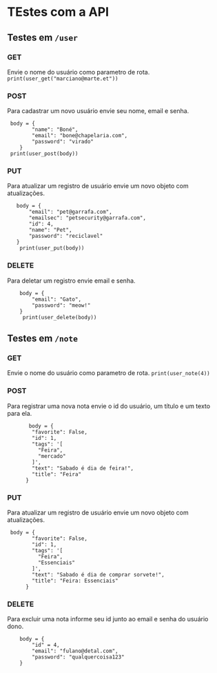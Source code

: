 # TEstes com a API

## Testes em `/user`

### GET

Envie o nome do usuário como parametro de rota.
`print(user_get("marciano@marte.et"))`

### POST

Para cadastrar um novo usuário envie seu nome, email e senha.
```
 body = {
        "name": "Boné",
        "email": "bone@chapelaria.com",
        "password": "virado"
    }
 print(user_post(body))
```

### PUT
    
Para atualizar um registro de usuário envie um novo objeto com atualizações.
 ````
    body = {
        "email": "pet@garrafa.com",
        "emailsec": "petsecurity@garrafa.com",
        "id": 4,
        "name": "Pet",
        "password": "reciclavel"
    }
     print(user_put(body))
````

### DELETE

Para deletar um registro envie email e senha.
````
    body = {
        "email": "Gato",
        "password": "meow!"
    }
     print(user_delete(body))
````
    

## Testes em `/note`

### GET

Envie o nome do usuário como parametro de rota.
`print(user_note(4))`

### POST

Para registrar uma nova nota envie o id do usuário, um título e um texto para ela.
````
       body = {
        "favorite": False,
        "id": 1,
        "tags": '[
          "Feira",
          "mercado"
        ]',
        "text": "Sabado é dia de feira!",
        "title": "Feira"
      }
````

### PUT

Para atualizar um registro de usuário envie um novo objeto com atualizações.
````
 body = {
        "favorite": False,
        "id": 1,
        "tags": '[
          "Feira",
          "Essenciais"
        ]',
        "text": "Sabado é dia de comprar sorvete!",
        "title": "Feira: Essenciais"
      }
````

### DELETE

Para excluir uma nota informe seu id junto ao email e senha do usuário dono.
````
    body = {
        "id" = 4,
        "email": "fulano@detal.com",
        "password": "qualquercoisa123"
    }
````
